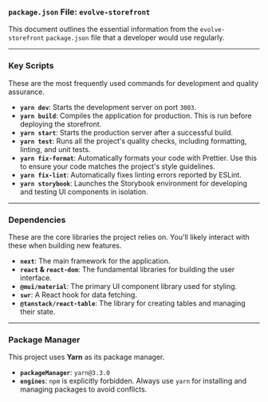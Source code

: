### `package.json` File: `evolve-storefront`

This document outlines the essential information from the `evolve-storefront` `package.json` file that a developer would use regularly.

---

### Key Scripts

These are the most frequently used commands for development and quality assurance.

* **`yarn dev`**: Starts the development server on port `3003`.
* **`yarn build`**: Compiles the application for production. This is run before deploying the storefront.
* **`yarn start`**: Starts the production server after a successful build.
* **`yarn test`**: Runs all the project's quality checks, including formatting, linting, and unit tests.
* **`yarn fix-format`**: Automatically formats your code with Prettier. Use this to ensure your code matches the project's style guidelines.
* **`yarn fix-lint`**: Automatically fixes linting errors reported by ESLint.
* **`yarn storybook`**: Launches the Storybook environment for developing and testing UI components in isolation.

---

### Dependencies

These are the core libraries the project relies on. You'll likely interact with these when building new features.

* **`next`**: The main framework for the application.
* **`react` & `react-dom`**: The fundamental libraries for building the user interface.
* **`@mui/material`**: The primary UI component library used for styling.
* **`swr`**: A React hook for data fetching.
* **`@tanstack/react-table`**: The library for creating tables and managing their state.

---

### Package Manager

This project uses **Yarn** as its package manager.

* **`packageManager`**: `yarn@3.3.0`
* **`engines`**: `npm` is explicitly forbidden. Always use `yarn` for installing and managing packages to avoid conflicts.
